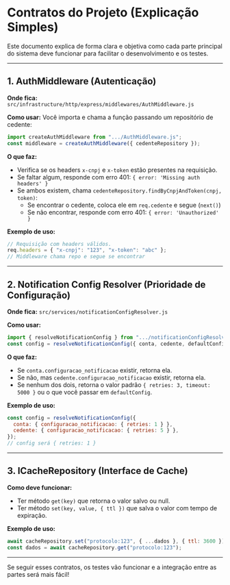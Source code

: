 # Contratos do Projeto (Explicação Simples)

Este documento explica de forma clara e objetiva como cada parte principal do sistema deve funcionar para facilitar o desenvolvimento e os testes.

---

## 1. AuthMiddleware (Autenticação)

**Onde fica:**
`src/infrastructure/http/express/middlewares/AuthMiddleware.js`

**Como usar:**
Você importa e chama a função passando um repositório de cedente:

```js
import createAuthMiddleware from ".../AuthMiddleware.js";
const middleware = createAuthMiddleware({ cedenteRepository });
```

**O que faz:**

- Verifica se os headers `x-cnpj` e `x-token` estão presentes na requisição.
- Se faltar algum, responde com erro 401: `{ error: 'Missing auth headers' }`
- Se ambos existem, chama `cedenteRepository.findByCnpjAndToken(cnpj, token)`:
  - Se encontrar o cedente, coloca ele em `req.cedente` e segue (`next()`)
  - Se não encontrar, responde com erro 401: `{ error: 'Unauthorized' }`

**Exemplo de uso:**

```js
// Requisição com headers válidos.
req.headers = { "x-cnpj": "123", "x-token": "abc" };
// Middleware chama repo e segue se encontrar
```

---

## 2. Notification Config Resolver (Prioridade de Configuração)

**Onde fica:**
`src/services/notificationConfigResolver.js`

**Como usar:**

```js
import { resolveNotificationConfig } from ".../notificationConfigResolver.js";
const config = resolveNotificationConfig({ conta, cedente, defaultConfig });
```

**O que faz:**

- Se `conta.configuracao_notificacao` existir, retorna ela.
- Se não, mas `cedente.configuracao_notificacao` existir, retorna ela.
- Se nenhum dos dois, retorna o valor padrão `{ retries: 3, timeout: 5000 }` ou o que você passar em `defaultConfig`.

**Exemplo de uso:**

```js
const config = resolveNotificationConfig({
  conta: { configuracao_notificacao: { retries: 1 } },
  cedente: { configuracao_notificacao: { retries: 5 } },
});
// config será { retries: 1 }
```

---

## 3. ICacheRepository (Interface de Cache)

**Como deve funcionar:**

- Ter método `get(key)` que retorna o valor salvo ou null.
- Ter método `set(key, value, { ttl })` que salva o valor com tempo de expiração.

**Exemplo de uso:**

```js
await cacheRepository.set("protocolo:123", { ...dados }, { ttl: 3600 });
const dados = await cacheRepository.get("protocolo:123");
```

---

Se seguir esses contratos, os testes vão funcionar e a integração entre as partes será mais fácil!

